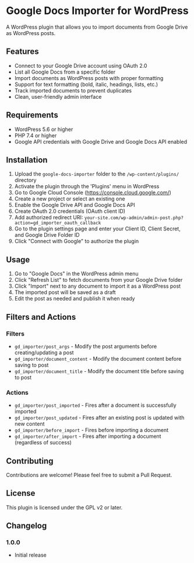 # Google Docs Importer for WordPress

A WordPress plugin that allows you to import documents from Google Drive as WordPress posts.

## Features

- Connect to your Google Drive account using OAuth 2.0
- List all Google Docs from a specific folder
- Import documents as WordPress posts with proper formatting
- Support for text formatting (bold, italic, headings, lists, etc.)
- Track imported documents to prevent duplicates
- Clean, user-friendly admin interface

## Requirements

- WordPress 5.6 or higher
- PHP 7.4 or higher
- Google API credentials with Google Drive and Google Docs API enabled

## Installation

1. Upload the `google-docs-importer` folder to the `/wp-content/plugins/` directory
2. Activate the plugin through the 'Plugins' menu in WordPress
3. Go to Google Cloud Console (https://console.cloud.google.com/)
4. Create a new project or select an existing one
5. Enable the Google Drive API and Google Docs API
6. Create OAuth 2.0 credentials (OAuth client ID)
7. Add authorized redirect URI: `your-site.com/wp-admin/admin-post.php?action=gd_importer_oauth_callback`
8. Go to the plugin settings page and enter your Client ID, Client Secret, and Google Drive Folder ID
9. Click "Connect with Google" to authorize the plugin

## Usage

1. Go to "Google Docs" in the WordPress admin menu
2. Click "Refresh List" to fetch documents from your Google Drive folder
3. Click "Import" next to any document to import it as a WordPress post
4. The imported post will be saved as a draft
5. Edit the post as needed and publish it when ready

## Filters and Actions

### Filters

- `gd_importer/post_args` - Modify the post arguments before creating/updating a post
- `gd_importer/document_content` - Modify the document content before saving to post
- `gd_importer/document_title` - Modify the document title before saving to post

### Actions

- `gd_importer/post_imported` - Fires after a document is successfully imported
- `gd_importer/post_updated` - Fires after an existing post is updated with new content
- `gd_importer/before_import` - Fires before importing a document
- `gd_importer/after_import` - Fires after importing a document (regardless of success)

## Contributing

Contributions are welcome! Please feel free to submit a Pull Request.

## License

This plugin is licensed under the GPL v2 or later.

## Changelog

### 1.0.0
* Initial release

